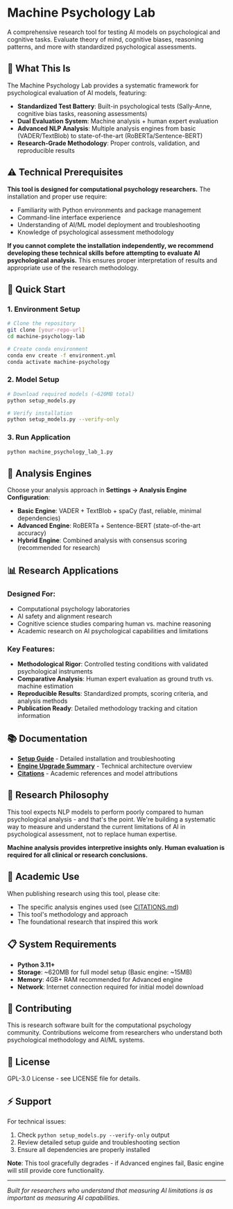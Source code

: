 # Machine Psychology Lab

A comprehensive research tool for testing AI models on psychological and cognitive tasks. Evaluate theory of mind, cognitive biases, reasoning patterns, and more with standardized psychological assessments.

## 🧠 What This Is

The Machine Psychology Lab provides a systematic framework for psychological evaluation of AI models, featuring:

- **Standardized Test Battery**: Built-in psychological tests (Sally-Anne, cognitive bias tasks, reasoning assessments)
- **Dual Evaluation System**: Machine analysis + human expert evaluation
- **Advanced NLP Analysis**: Multiple analysis engines from basic (VADER/TextBlob) to state-of-the-art (RoBERTa/Sentence-BERT)
- **Research-Grade Methodology**: Proper controls, validation, and reproducible results

## ⚠️ Technical Prerequisites

**This tool is designed for computational psychology researchers.** The installation and proper use require:

- Familiarity with Python environments and package management
- Command-line interface experience
- Understanding of AI/ML model deployment and troubleshooting
- Knowledge of psychological assessment methodology

**If you cannot complete the installation independently, we recommend developing these technical skills before attempting to evaluate AI psychological analysis.** This ensures proper interpretation of results and appropriate use of the research methodology.

## 🚀 Quick Start

### 1. Environment Setup
```bash
# Clone the repository
git clone [your-repo-url]
cd machine-psychology-lab

# Create conda environment
conda env create -f environment.yml
conda activate machine-psychology
```

### 2. Model Setup
```bash
# Download required models (~620MB total)
python setup_models.py

# Verify installation
python setup_models.py --verify-only
```

### 3. Run Application
```bash
python machine_psychology_lab_1.py
```

## 🔧 Analysis Engines

Choose your analysis approach in **Settings → Analysis Engine Configuration**:

- **Basic Engine**: VADER + TextBlob + spaCy (fast, reliable, minimal dependencies)
- **Advanced Engine**: RoBERTa + Sentence-BERT (state-of-the-art accuracy)
- **Hybrid Engine**: Combined analysis with consensus scoring (recommended for research)

## 📊 Research Applications

### Designed For:
- Computational psychology laboratories
- AI safety and alignment research
- Cognitive science studies comparing human vs. machine reasoning
- Academic research on AI psychological capabilities and limitations

### Key Features:
- **Methodological Rigor**: Controlled testing conditions with validated psychological instruments
- **Comparative Analysis**: Human expert evaluation as ground truth vs. machine estimation
- **Reproducible Results**: Standardized prompts, scoring criteria, and analysis methods
- **Publication Ready**: Detailed methodology tracking and citation information

## 📚 Documentation

- **[Setup Guide](SETUP_GUIDE.md)** - Detailed installation and troubleshooting
- **[Engine Upgrade Summary](ENGINE_UPGRADE_SUMMARY.md)** - Technical architecture overview
- **[Citations](CITATIONS.md)** - Academic references and model attributions

## 🎯 Research Philosophy

This tool expects NLP models to perform poorly compared to human psychological analysis - and that's the point. We're building a systematic way to measure and understand the current limitations of AI in psychological assessment, not to replace human expertise.

**Machine analysis provides interpretive insights only. Human evaluation is required for all clinical or research conclusions.**

## 🔬 Academic Use

When publishing research using this tool, please cite:
- The specific analysis engines used (see [CITATIONS.md](CITATIONS.md))
- This tool's methodology and approach
- The foundational research that inspired this work

## 📋 System Requirements

- **Python 3.11+**
- **Storage**: ~620MB for full model setup (Basic engine: ~15MB)
- **Memory**: 4GB+ RAM recommended for Advanced engine
- **Network**: Internet connection required for initial model download

## 🤝 Contributing

This is research software built for the computational psychology community. Contributions welcome from researchers who understand both psychological methodology and AI/ML systems.

## 📄 License

GPL-3.0 License - see LICENSE file for details.

## ⚡ Support

For technical issues:
1. Check `python setup_models.py --verify-only` output
2. Review detailed setup guide and troubleshooting section
3. Ensure all dependencies are properly installed

**Note**: This tool gracefully degrades - if Advanced engines fail, Basic engine will still provide core functionality.

---

*Built for researchers who understand that measuring AI limitations is as important as measuring AI capabilities.*
